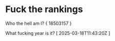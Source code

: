 # Fuck the rankings

Who the hell am I?
{ 18503157 }

What fucking year is it?
[ 2025-03-18T11:43:20Z ]
